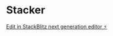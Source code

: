 # Stacker

[Edit in StackBlitz next generation editor ⚡️](https://stackblitz.com/~/github.com/kwui3/Stacker)